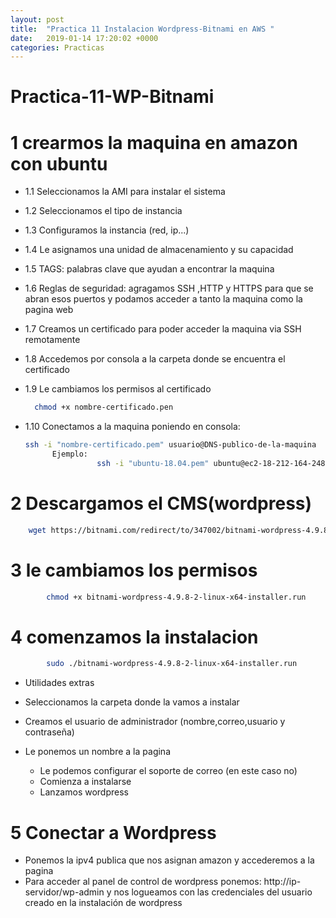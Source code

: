 ```yaml
---
layout: post
title:  "Practica 11 Instalacion Wordpress-Bitnami en AWS "
date:   2019-01-14 17:20:02 +0000
categories: Practicas
---
```


# Practica-11-WP-Bitnami


# 1 crearmos la maquina en amazon con ubuntu

- 1.1 Seleccionamos la AMI para instalar el sistema
- 1.2 Seleccionamos el tipo de instancia
- 1.3 Configuramos la instancia (red, ip...)
- 1.4 Le asignamos una unidad de almacenamiento y su capacidad
- 1.5 TAGS: palabras clave que ayudan a encontrar la maquina
- 1.6 Reglas de seguridad: agragamos SSH ,HTTP y HTTPS para que se abran esos puertos y podamos acceder a tanto la maquina como la pagina web
- 1.7 Creamos un certificado para poder acceder la maquina via SSH remotamente
- 1.8 Accedemos por consola a  la carpeta donde se encuentra el certificado
- 1.9 Le cambiamos los permisos al certificado
   
  ```bash
    chmod +x nombre-certificado.pen
  ``` 
    
- 1.10 Conectamos a la maquina poniendo en consola:    
    
    ```bash
    ssh -i "nombre-certificado.pem" usuario@DNS-publico-de-la-maquina
		  Ejemplo:
            		ssh -i "ubuntu-18.04.pem" ubuntu@ec2-18-212-164-248.compute-1.amazonaws.com
    ```

# 2 Descargamos el CMS(wordpress) 
```bash
	wget https://bitnami.com/redirect/to/347002/bitnami-wordpress-4.9.8-2-linux-x64-installer.run
``` 
# 3 le cambiamos los permisos
```bash
		chmod +x bitnami-wordpress-4.9.8-2-linux-x64-installer.run
``` 
# 4 comenzamos la instalacion
```bash
		sudo ./bitnami-wordpress-4.9.8-2-linux-x64-installer.run
```  
  
- Utilidades extras
- Seleccionamos la carpeta donde la vamos a instalar
-	Creamos el usuario de administrador (nombre,correo,usuario y contraseña)


  - Le ponemos un nombre a la pagina
	- Le podemos configurar el soporte de correo (en este caso no)
	- Comienza a instalarse
	- Lanzamos wordpress
  
  # 5 Conectar a Wordpress
  - Ponemos la ipv4 publica que nos asignan amazon y accederemos a la pagina
  - Para acceder al panel de control de wordpress ponemos: http://ip-servidor/wp-admin y nos logueamos con las credenciales      	del usuario creado en la instalación de wordpress
  
